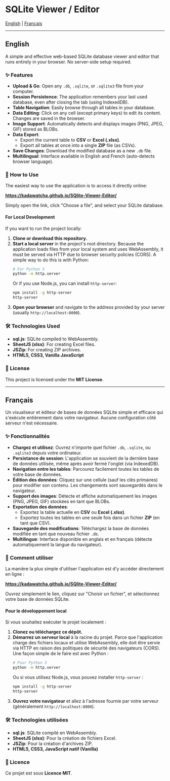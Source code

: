 # SQLite Viewer / Editor

[English](#english) | [Français](#français)

---

<a name="english"></a>
## English

A simple and effective web-based SQLite database viewer and editor that runs entirely in your browser. No server-side setup required.

### ✨ Features

*   **Upload & Go**: Open any `.db`, `.sqlite`, or `.sqlite3` file from your computer.
*   **Session Persistence**: The application remembers your last used database, even after closing the tab (using IndexedDB).
*   **Table Navigation**: Easily browse through all tables in your database.
*   **Data Editing**: Click on any cell (except primary keys) to edit its content. Changes are saved in the browser.
*   **Image Support**: Automatically detects and displays images (PNG, JPEG, GIF) stored as BLOBs.
*   **Data Export**:
    *   Export the current table to **CSV** or **Excel (.xlsx)**.
    *   Export all tables at once into a single **ZIP** file (as CSVs).
*   **Save Changes**: Download the modified database as a new `.db` file.
*   **Multilingual**: Interface available in English and French (auto-detects browser language).

### 🚀 How to Use

The easiest way to use the application is to access it directly online:

**https://kadawatcha.github.io/SQlite-Viewer-Editor/**

Simply open the link, click "Choose a file", and select your SQLite database.

#### For Local Development

If you want to run the project locally:

1.  **Clone or download this repository.**
2.  **Start a local server** in the project's root directory. Because the application loads files from your local system and uses WebAssembly, it must be served via HTTP due to browser security policies (CORS). A simple way to do this is with Python:
    ```bash
    # For Python 3
    python -m http.server
    ```
    Or if you use Node.js, you can install `http-server`:
    ```bash
    npm install -g http-server
    http-server
    ```
3.  **Open your browser** and navigate to the address provided by your server (usually `http://localhost:8000`).

### 🛠️ Technologies Used

*   **sql.js**: SQLite compiled to WebAssembly.
*   **SheetJS (xlsx)**: For creating Excel files.
*   **JSZip**: For creating ZIP archives.
*   **HTML5, CSS3, Vanilla JavaScript**

### 📄 License

This project is licensed under the **MIT License**.

---

<a name="français"></a>
## Français

Un visualiseur et éditeur de bases de données SQLite simple et efficace qui s'exécute entièrement dans votre navigateur. Aucune configuration côté serveur n'est nécessaire.

### ✨ Fonctionnalités

*   **Chargez et utilisez**: Ouvrez n'importe quel fichier `.db`, `.sqlite`, ou `.sqlite3` depuis votre ordinateur.
*   **Persistance de session**: L'application se souvient de la dernière base de données utilisée, même après avoir fermé l'onglet (via IndexedDB).
*   **Navigation entre les tables**: Parcourez facilement toutes les tables de votre base de données.
*   **Édition des données**: Cliquez sur une cellule (sauf les clés primaires) pour modifier son contenu. Les changements sont sauvegardés dans le navigateur.
*   **Support des images**: Détecte et affiche automatiquement les images (PNG, JPEG, GIF) stockées en tant que BLOBs.
*   **Exportation des données**:
    *   Exportez la table actuelle en **CSV** ou **Excel (.xlsx)**.
    *   Exportez toutes les tables en une seule fois dans un fichier **ZIP** (en tant que CSV).
*   **Sauvegarde des modifications**: Téléchargez la base de données modifiée en tant que nouveau fichier `.db`.
*   **Multilingue**: Interface disponible en anglais et en français (détecte automatiquement la langue du navigateur).

### 🚀 Comment utiliser

La manière la plus simple d'utiliser l'application est d'y accéder directement en ligne :

**https://kadawatcha.github.io/SQlite-Viewer-Editor/**

Ouvrez simplement le lien, cliquez sur "Choisir un fichier", et sélectionnez votre base de données SQLite.

#### Pour le développement local

Si vous souhaitez exécuter le projet localement :

1.  **Clonez ou téléchargez ce dépôt.**
2.  **Démarrez un serveur local** à la racine du projet. Parce que l'application charge des fichiers locaux et utilise WebAssembly, elle doit être servie via HTTP en raison des politiques de sécurité des navigateurs (CORS). Une façon simple de le faire est avec Python :
    ```bash
    # Pour Python 3
    python -m http.server
    ```
    Ou si vous utilisez Node.js, vous pouvez installer `http-server` :
    ```bash
    npm install -g http-server
    http-server
    ```
3.  **Ouvrez votre navigateur** et allez à l'adresse fournie par votre serveur (généralement `http://localhost:8000`).

### 🛠️ Technologies utilisées

*   **sql.js**: SQLite compilé en WebAssembly.
*   **SheetJS (xlsx)**: Pour la création de fichiers Excel.
*   **JSZip**: Pour la création d'archives ZIP.
*   **HTML5, CSS3, JavaScript natif (Vanilla)**

### 📄 Licence

Ce projet est sous **Licence MIT**.